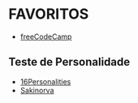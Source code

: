 # FAVORITOS

* [freeCodeCamp](https://www.freecodecamp.org/ "Learn to Code — For Free — Coding Courses for Busy People")

## Teste de Personalidade

* [16Personalities](https://www.16personalities.com/ "16Personalities")
* [Sakinorva](https://sakinorva.net/ "Sakinorva")
